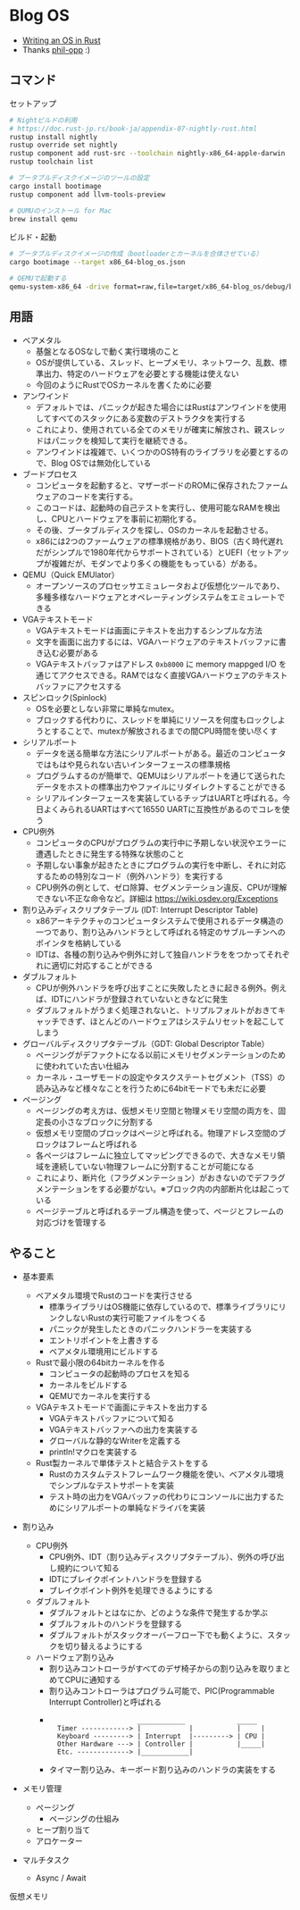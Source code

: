 # Blog OS

- [Writing an OS in Rust](https://os.phil-opp.com/freestanding-rust-binary/)
- Thanks [phil-opp](https://github.com/phil-opp) :)

## コマンド

セットアップ

```sh
# Nightビルドの利用
# https://doc.rust-jp.rs/book-ja/appendix-07-nightly-rust.html
rustup install nightly
rustup override set nightly
rustup component add rust-src --toolchain nightly-x86_64-apple-darwin 
rustup toolchain list

# ブータブルディスクイメージのツールの設定
cargo install bootimage
rustup component add llvm-tools-preview

# QUMUのインストール for Mac
brew install qemu
```

ビルド・起動

```sh
# ブータブルディスクイメージの作成（bootloaderとカーネルを合体させている）
cargo bootimage --target x86_64-blog_os.json

# QEMUで起動する
qemu-system-x86_64 -drive format=raw,file=target/x86_64-blog_os/debug/bootimage-blog_os.bin
```

## 用語

- ベアメタル
  - 基盤となるOSなしで動く実行環境のこと
  - OSが提供している、スレッド、ヒープメモリ、ネットワーク、乱数、標準出力、特定のハードウェアを必要とする機能は使えない
  - 今回のようにRustでOSカーネルを書くために必要
- アンワインド
  - デフォルトでは、パニックが起きた場合にはRustはアンワインドを使用してすべてのスタックにある変数のデストラクタを実行する
  - これにより、使用されている全てのメモリが確実に解放され、親スレッドはパニックを検知して実行を継続できる。
  - アンワインドは複雑で、いくつかのOS特有のライブラリを必要とするので、Blog OSでは無効化している
- ブードプロセス
  - コンピュータを起動すると、マザーボードのROMに保存されたファームウェアのコードを実行する。
  - このコードは、起動時の自己テストを実行し、使用可能なRAMを検出し、CPUとハードウェアを事前に初期化する。
  - その後、ブータブルディスクを探し、OSのカーネルを起動させる。
  - x86には2つのファームウェアの標準規格があり、BIOS（古く時代遅れだがシンプルで1980年代からサポートされている）とUEFI（セットアップが複雑だが、モダンでより多くの機能をもっている）がある。
- QEMU（Quick EMUlator）
  - オープンソースのプロセッサエミュレータおよび仮想化ツールであり、多種多様なハードウェアとオペレーティングシステムをエミュレートできる
- VGAテキストモード
  - VGAテキストモードは画面にテキストを出力するシンプルな方法
  - 文字を画面に出力するには、VGAハードウェアのテキストバッファに書き込む必要がある
  - VGAテキストバッファはアドレス `0xb8000` に memory mappged I/O を通じてアクセスできる。RAMではなく直接VGAハードウェアのテキストバッファにアクセスする
- スピンロック(Spinlock)
  - OSを必要としない非常に単純なmutex。
  - ブロックする代わりに、スレッドを単純にリソースを何度もロックしようとすることで、mutexが解放されるまでの間CPU時間を使い尽くす
- シリアルポート
  - データを送る簡単な方法にシリアルポートがある。最近のコンピュータではもはや見られない古いインターフェースの標準規格
  - プログラムするのが簡単で、QEMUはシリアルポートを通じて送られたデータをホストの標準出力やファイルにリダイレクトすることができる
  - シリアルインターフェースを実装しているチップはUARTと呼ばれる。今日よくみられるUARTはすべて16550 UARTに互換性があるのでコレを使う
- CPU例外
  - コンピュータのCPUがプログラムの実行中に予期しない状況やエラーに遭遇したときに発生する特殊な状態のこと
  - 予期しない事象が起きたときにプログラムの実行を中断し、それに対応するための特別なコード（例外ハンドラ）を実行する
  - CPU例外の例として、ゼロ除算、セグメンテーション違反、CPUが理解できない不正な命令など。詳細は https://wiki.osdev.org/Exceptions
- 割り込みディスクリプタテーブル (IDT: Interrupt Descriptor Table)
  - x86アーキテクチャのコンピュータシステムで使用されるデータ構造の一つであり、割り込みハンドラとして呼ばれる特定のサブルーチンへのポインタを格納している
  - IDTは、各種の割り込みや例外に対して独自ハンドラををつかってそれぞれに適切に対応することができる
- ダブルフォルト
  - CPUが例外ハンドラを呼び出すことに失敗したときに起きる例外。例えば、IDTにハンドラが登録されていないときなどに発生
  - ダブルフォルトがうまく処理されないと、トリプルフォルトがおきてキャッチできず、ほとんどのハードウェアはシステムリセットを起こしてしまう
- グローバルディスクリプタテーブル（GDT: Global Descriptor Table）
  - ページングがデファクトになる以前にメモリセグメンテーションのために使われていた古い仕組み
  - カーネル・ユーザモードの設定やタスクステートセグメント（TSS）の読み込みなど様々なことを行うために64bitモードでも未だに必要
- ページング
  - ページングの考え方は、仮想メモリ空間と物理メモリ空間の両方を、固定長の小さなブロックに分割する
  - 仮想メモリ空間のブロックはページと呼ばれる。物理アドレス空間のブロックはフレームと呼ばれる
  - 各ページはフレームに独立してマッピングできるので、大きなメモリ領域を連続していない物理フレームに分割することが可能になる
  - これにより、断片化（フラグメンテーション）がおきないのでデフラグメンテーションをする必要がない。※ブロック内の内部断片化は起こっている
  - ページテーブルと呼ばれるテーブル構造を使って、ページとフレームの対応づけを管理する

## やること

- 基本要素
  - ベアメタル環境でRustのコードを実行させる
    - 標準ライブラリはOS機能に依存しているので、標準ライブラリにリンクしないRustの実行可能ファイルをつくる
    - パニックが発生したときのパニックハンドラーを実装する
    - エントリポイントを上書きする
    - ベアメタル環境用にビルドする
  - Rustで最小限の64bitカーネルを作る
    - コンピュータの起動時のプロセスを知る
    - カーネルをビルドする
    - QEMUでカーネルを実行する
  - VGAテキストモードで画面にテキストを出力する
    - VGAテキストバッファについて知る
    - VGAテキストバッファへの出力を実装する
    - グローバルな静的なWriterを定義する
    - println!マクロを実装する
  - Rust製カーネルで単体テストと結合テストをする
    - Rustのカスタムテストフレームワーク機能を使い、ベアメタル環境でシンプルなテストサポートを実装
    - テスト時の出力をVGAバッファの代わりにコンソールに出力するためにシリアルポートの単純なドライバを実装
- 割り込み
  - CPU例外
    - CPU例外、IDT（割り込みディスクリプタテーブル）、例外の呼び出し規約について知る
    - IDTにブレイクポイントハンドラを登録する
    - ブレイクポイント例外を処理できるようにする
  - ダブルフォルト
    - ダブルフォルトとはなにか、どのような条件で発生するか学ぶ
    - ダブルフォルトのハンドラを登録する
    - ダブルフォルトがスタックオーバーフロー下でも動くように、スタックを切り替えるようにする
  - ハードウェア割り込み
    - 割り込みコントローラがすべてのデザ椅子からの割り込みを取りまとめてCPUに通知する
    - 割り込みコントローラはプログラム可能で、PIC(Programmable Interrupt Controller)と呼ばれる
    - ```
                            ____________             _____
        Timer ------------> |            |           |     |
        Keyboard ---------> | Interrupt  |---------> | CPU |
        Other Hardware ---> | Controller |           |_____|
        Etc. -------------> |____________|
      ```
    - タイマー割り込み、キーボード割り込みのハンドラの実装をする

- メモリ管理
  - ページング
    - ページングの仕組み
  - ヒープ割り当て
  - アロケーター
- マルチタスク
  - Async / Await

仮想メモリ
